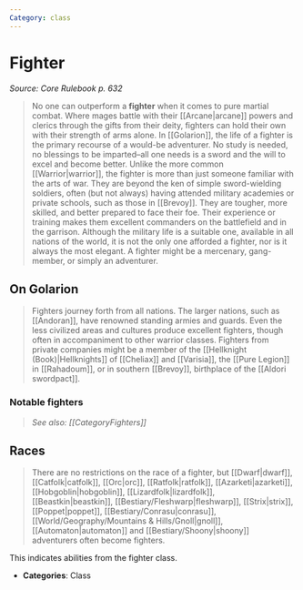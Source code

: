 ```yaml
---
Category: class
---
```

# Fighter  
*Source: Core Rulebook p. 632*  


> No one can outperform a **fighter** when it comes to pure martial combat. Where mages battle with their [[Arcane|arcane]] powers and clerics through the gifts from their deity, fighters can hold their own with their strength of arms alone. In [[Golarion]], the life of a fighter is the primary recourse of a would-be adventurer. No study is needed, no blessings to be imparted–all one needs is a sword and the will to excel and become better.
> Unlike the more common [[Warrior|warrior]], the fighter is more than just someone familiar with the arts of war. They are beyond the ken of simple sword-wielding soldiers, often (but not always) having attended military academies or private schools, such as those in [[Brevoy]]. They are tougher, more skilled, and better prepared to face their foe. Their experience or training makes them excellent commanders on the battlefield and in the garrison. Although the military life is a suitable one, available in all nations of the world, it is not the only one afforded a fighter, nor is it always the most elegant. A fighter might be a mercenary, gang-member, or simply an adventurer.



## On Golarion

> Fighters journey forth from all nations. The larger nations, such as [[Andoran]], have renowned standing armies and guards. Even the less civilized areas and cultures produce excellent fighters, though often in accompaniment to other warrior classes. Fighters from private companies might be a member of the [[Hellknight (Book)|Hellknights]] of [[Cheliax]] and [[Varisia]], the [[Pure Legion]] in [[Rahadoum]], or in southern [[Brevoy]], birthplace of the [[Aldori swordpact]].


### Notable fighters

> *See also: [[CategoryFighters]]*


## Races

> There are no restrictions on the race of a fighter, but [[Dwarf|dwarf]], [[Catfolk|catfolk]], [[Orc|orc]], [[Ratfolk|ratfolk]], [[Azarketi|azarketi]], [[Hobgoblin|hobgoblin]], [[Lizardfolk|lizardfolk]], [[Beastkin|beastkin]], [[Bestiary/Fleshwarp|fleshwarp]], [[Strix|strix]], [[Poppet|poppet]], [[Bestiary/Conrasu|conrasu]], [[World/Geography/Mountains & Hills/Gnoll|gnoll]], [[Automaton|automaton]] and [[Bestiary/Shoony|shoony]] adventurers often become fighters.










This indicates abilities from the fighter class.

- **Categories**: Class